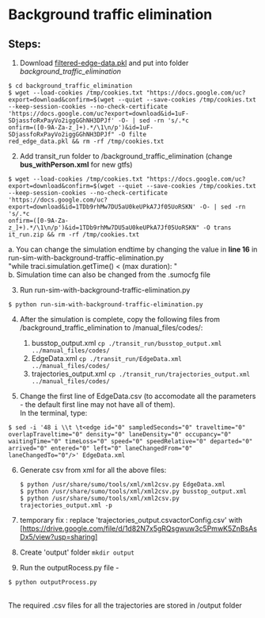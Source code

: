 # Background traffic elimination

## Steps:

1. Download [filtered-edge-data.pkl](https://drive.google.com/file/d/1uF-SDjassfoRxPayVo2iggGGhNH3DPJf/view?usp=sharing) and put into folder *background_traffic_elimination*
```
$ cd background_traffic_elimination
$ wget --load-cookies /tmp/cookies.txt "https://docs.google.com/uc?export=download&confirm=$(wget --quiet --save-cookies /tmp/cookies.txt --keep-session-cookies --no-check-certificate 'https://docs.google.com/uc?export=download&id=1uF-SDjassfoRxPayVo2iggGGhNH3DPJf' -O- | sed -rn 's/.*c
onfirm=([0-9A-Za-z_]+).*/\1\n/p')&id=1uF-SDjassfoRxPayVo2iggGGhNH3DPJf" -O filte
red_edge_data.pkl && rm -rf /tmp/cookies.txt
```

2. Add transit_run folder to /background_traffic_elimination  (change **bus_withPerson.xml** for new gtfs)<br>

```
$ wget --load-cookies /tmp/cookies.txt "https://docs.google.com/uc?export=download&confirm=$(wget --quiet --save-cookies /tmp/cookies.txt --keep-session-cookies --no-check-certificate 'https://docs.google.com/uc?export=download&id=1TDb9rhMw7DU5aU0keUPkA7Jf05UoRSKN' -O- | sed -rn 's/.*c
onfirm=([0-9A-Za-z_]+).*/\1\n/p')&id=1TDb9rhMw7DU5aU0keUPkA7Jf05UoRSKN" -O trans
it_run.zip && rm -rf /tmp/cookies.txt
```
   a. You can change the simulation endtime by changing the value in **line 16** in run-sim-with-background-traffic-elimination.py <br>
    "while traci.simulation.getTime() < (max duration): "<br>
   b. Simulation time can also be changed from the .sumocfg file
   
3. Run run-sim-with-background-traffic-elimination.py
```
$ python run-sim-with-background-traffic-elimination.py
```

4. After the simulation is complete, copy the following files from /background_traffic_elimination to /manual_files/codes/:
	1. busstop_output.xml   ```cp ./transit_run/busstop_output.xml ../manual_files/codes/```
	2. EdgeData.xml   ```cp ./transit_run/EdgeData.xml ../manual_files/codes/```
	3. trajectories_output.xml   ```cp ./transit_run/trajectories_output.xml ../manual_files/codes/```

5. Change the first line of EdgeData.csv (to accomodate all the parameters - the default first line may not have all of them).<br>
	In the terminal, type:
```
$ sed -i '48 i \\t \t<edge id="0" sampledSeconds="0" traveltime="0" overlapTraveltime="0" density="0" laneDensity="0" occupancy="0" waitingTime="0" timeLoss="0" speed="0" speedRelative="0" departed="0" arrived="0" entered="0" left="0" laneChangedFrom="0" laneChangedTo="0"/>' EdgeData.xml
   ```
6. Generate csv from xml for all the above files:
	```
   	$ python /usr/share/sumo/tools/xml/xml2csv.py EdgeData.xml
	$ python /usr/share/sumo/tools/xml/xml2csv.py busstop_output.xml
	$ python /usr/share/sumo/tools/xml/xml2csv.py trajectories_output.xml -p
   ``` 
7. temporary fix : replace 'trajectories_output.csvactorConfig.csv' with [https://drive.google.com/file/d/1d82N7x5gRQsgwuw3c5PmwK5ZnBsAsDx5/view?usp=sharing] 

8. Create 'output' folder  ```mkdir output```

9. Run the outputRocess.py file - 
```
$ python outputProcess.py 
```
	

<br>
The required .csv files for all the trajectories are stored in /output folder


<!-- 1. Run "log-edge-data-in-normal-simulation.ipynb"
2. Run "log-bus-data-in-normal-simultion.ipynb"
3. Run "remove-background-traffic-and-log-bus-data"

Or download some available outputs at https://drive.google.com/file/d/1Kd-Xgml1kRq8CaaIIsMrqtFy_bsU9DgN/view?usp=sharing

## Visualization:
* bus-speed-visualization.ipynb
* 3d-trajectory-visualization.ipynb -->
